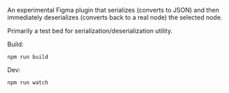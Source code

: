 An experimental Figma plugin that serializes (converts to JSON) and then immediately
deserializes (converts back to a real node) the selected node.

Primarily a test bed for serialization/deserialization utility.

Build:

    npm run build

Dev:

    npm run watch